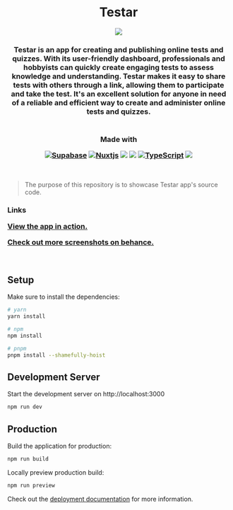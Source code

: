 <h1 align="center">Testar</h1>

<p align="center"><img src="https://firebasestorage.googleapis.com/v0/b/learn-c73c3.appspot.com/o/Misc%2Fsocial.png?alt=media&token=2752274e-6a19-41d0-a38f-6644c6103f07"></p>

<h3 align="center">
Testar is an app for creating and publishing online tests and quizzes. With its user-friendly dashboard, professionals and hobbyists can quickly create engaging tests to assess knowledge and understanding. Testar makes it easy to share tests with others through a link, allowing them to participate and take the test. It's an excellent solution for anyone in need of a reliable and efficient way to create and administer online tests and quizzes.
</h3>

<h3 align="center">
<br>
Made with

<a href="https://supabase.com">![Supabase](https://img.shields.io/badge/Supabase-3ECF8E?style=for-the-badge&logo=supabase&logoColor=white)</a>
<a href="https://nuxt.com/">![Nuxtjs](https://img.shields.io/badge/Nuxt-002E3B?style=for-the-badge&logo=nuxtdotjs&logoColor=#00DC82)</a>
<a href="https://vuejs.org/"><img src="https://img.shields.io/badge/vue.js-%234FC08D.svg?&style=for-the-badge&logo=vue.js&logoColor=white" /></a>
<a href="https://javascript.com"><img src="https://img.shields.io/badge/javascript-%23F7DF1E.svg?&style=for-the-badge&logo=javascript&logoColor=black" /></a>
<a href="https://www.typescriptlang.org/">![TypeScript](https://img.shields.io/badge/typescript-%23007ACC.svg?style=for-the-badge&logo=typescript&logoColor=white)</a>
<a href="https://tailwindcss.com/"><img src="https://img.shields.io/badge/tailwind%20css-%2338B2AC.svg?&style=for-the-badge&logo=tailwind%20css&logoColor=white" /></a>
<br/>
</h3>
<br>

> The purpose of this repository is to showcase Testar app's source code.

<h3>
<strong>Links</strong>

<a href="https://testar-nf1s.onrender.com/" target="_blank">View the app in action.</a>

<a href="https://www.behance.net/gallery/154544225/UpNote-Note-taking-application" target="_blank">Check out more screenshots on behance.</a>
</h3>
<br>


## Setup

Make sure to install the dependencies:

```bash
# yarn
yarn install

# npm
npm install

# pnpm
pnpm install --shamefully-hoist
```

## Development Server

Start the development server on http://localhost:3000

```bash
npm run dev
```

## Production

Build the application for production:

```bash
npm run build
```

Locally preview production build:

```bash
npm run preview
```

Check out the [deployment documentation](https://nuxt.com/docs/getting-started/deployment) for more information.
